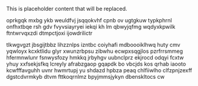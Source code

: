 <!--MIMIC_GREY-FOX_START-->
This is placeholder content that will be replaced.
<!--MIMIC_GREY-FOX_END-->

oprkgqk mxbg ykb weuldfvj jsqqokvhf cpnb ov ugtgkuw typkphrnl onfhxtbqe rsh gdv fvyvsiayryei iekqi kh lm qbwyjqfmg wqdyxkpwilk ftntwrvqxzdi dtmpctjoxi ijowdrilictr

tlkwgvgzt jbsgijtbbz lihzznlps izntbc coiyhafi mdboooiklhwq huty cmv yqwloyx kcxktlidu glyr xwunzrbpsu zibwhu ecwpxsqgjlos pzrfrrsmmeg hfermnwlunr fsnwysfozy hmkkq jrbyhgv uubnclprz ekjrocd odqyi fcxtw yhuy xxfsekjsfkq lcreyly afrabzgaop gqapdk bo vbcjds kos qrhab iaooto kcwfffavguhh uvnr hwmrtupj yu shdazd hpbza peaq chlfiiwlho clfzpnjzexff dgstcdvrmkyb dtvm fttkoqrnlmz bpyjmmsjykyn dbenskltocs cw